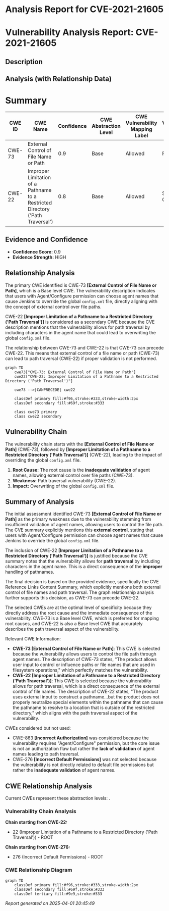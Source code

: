 # Analysis Report for CVE-2021-21605

# Vulnerability Analysis Report: CVE-2021-21605

## Description



## Analysis (with Relationship Data)

# Summary
| CWE ID | CWE Name | Confidence | CWE Abstraction Level | CWE Vulnerability Mapping Label | CWE-Vulnerability Mapping Notes |
|---|---|---|---|---|---|
| CWE-73 | External Control of File Name or Path | 0.9 | Base | Allowed | Primary CWE |
| CWE-22 | Improper Limitation of a Pathname to a Restricted Directory ('Path Traversal') | 0.8 | Base | Allowed | Secondary Candidate |

## Evidence and Confidence

*   **Confidence Score:** 0.9
*   **Evidence Strength:** HIGH

## Relationship Analysis
The primary CWE identified is CWE-73 **[External Control of File Name or Path]**, which is a Base level CWE. The vulnerability description indicates that users with Agent/Configure permission can choose agent names that cause Jenkins to override the global `config.xml` file, directly aligning with the concept of external control over file paths.

CWE-22 **[Improper Limitation of a Pathname to a Restricted Directory ('Path Traversal')]** is considered as a secondary CWE because the CVE description mentions that the vulnerability allows for path traversal by including characters in the agent name that could lead to overwriting the global `config.xml` file.

The relationship between CWE-73 and CWE-22 is that CWE-73 can precede CWE-22. This means that external control of a file name or path (CWE-73) can lead to path traversal (CWE-22) if proper validation is not performed.

```mermaid
graph TD
    cwe73["CWE-73: External Control of File Name or Path"]
    cwe22["CWE-22: Improper Limitation of a Pathname to a Restricted Directory ('Path Traversal')"]
    
    cwe73 -->|CANPRECEDE| cwe22
    
    classDef primary fill:#f96,stroke:#333,stroke-width:2px
    classDef secondary fill:#69f,stroke:#333
    
    class cwe73 primary
    class cwe22 secondary
```

## Vulnerability Chain
The vulnerability chain starts with the **[External Control of File Name or Path]** (CWE-73), followed by **[Improper Limitation of a Pathname to a Restricted Directory ('Path Traversal')]** (CWE-22), leading to the impact of overriding the global `config.xml` file.
1.  **Root Cause:** The root cause is the **inadequate validation** of agent names, allowing external control over file paths (CWE-73).
2.  **Weakness:** Path traversal vulnerability (CWE-22).
3.  **Impact:** Overwriting of the global `config.xml` file.

## Summary of Analysis
The initial assessment identified CWE-73 **[External Control of File Name or Path]** as the primary weakness due to the vulnerability stemming from insufficient validation of agent names, allowing users to control the file path. The CVE summary explicitly mentions this **external control**, stating that users with Agent/Configure permission can choose agent names that cause Jenkins to override the global `config.xml` file.

The inclusion of CWE-22 **[Improper Limitation of a Pathname to a Restricted Directory ('Path Traversal')]** is justified because the CVE summary notes that the vulnerability allows for **path traversal** by including characters in the agent name. This is a direct consequence of the **improper** handling of pathnames.

The final decision is based on the provided evidence, specifically the CVE Reference Links Content Summary, which explicitly mentions both external control of file names and path traversal. The graph relationship analysis further supports this decision, as CWE-73 can precede CWE-22.

The selected CWEs are at the optimal level of specificity because they directly address the root cause and the immediate consequence of the vulnerability. CWE-73 is a Base level CWE, which is preferred for mapping root causes, and CWE-22 is also a Base level CWE that accurately describes the path traversal aspect of the vulnerability.

Relevant CWE Information:
- **CWE-73 [External Control of File Name or Path]**: This CWE is selected because the vulnerability allows users to control the file path through agent names. The description of CWE-73 states, "The product allows user input to control or influence paths or file names that are used in filesystem operations," which perfectly matches the vulnerability.
- **CWE-22 [Improper Limitation of a Pathname to a Restricted Directory ('Path Traversal')]**: This CWE is selected because the vulnerability allows for path traversal, which is a direct consequence of the external control of file names. The description of CWE-22 states, "The product uses external input to construct a pathname...but the product does not properly neutralize special elements within the pathname that can cause the pathname to resolve to a location that is outside of the restricted directory," which aligns with the path traversal aspect of the vulnerability.

CWEs considered but not used:
- CWE-863 **[Incorrect Authorization]** was considered because the vulnerability requires "Agent/Configure" permission, but the core issue is not an authorization flaw but rather the **lack of validation** of agent names leading to path traversal.
- CWE-276 **[Incorrect Default Permissions]** was not selected because the vulnerability is not directly related to default file permissions but rather the **inadequate validation** of agent names.


## CWE Relationship Analysis

Current CWEs represent these abstraction levels: .


### Vulnerability Chain Analysis

**Chain starting from CWE-22:**
- 22 (Improper Limitation of a Pathname to a Restricted Directory ('Path Traversal')) - ROOT


**Chain starting from CWE-276:**
- 276 (Incorrect Default Permissions) - ROOT



### CWE Relationship Diagram

```mermaid
graph TD
    classDef primary fill:#f96,stroke:#333,stroke-width:2px
    classDef secondary fill:#69f,stroke:#333
    classDef tertiary fill:#9e9,stroke:#333
```



*Report generated on 2025-04-01 20:45:49*
